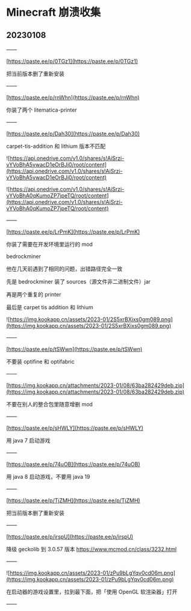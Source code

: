 # Minecraft 崩溃收集

## 20230108

——

[https://paste.ee/p/0TGz1](https://paste.ee/p/0TGz1)

把当前版本删了重新安装

——

[https://paste.ee/p/rnWhn](https://paste.ee/p/rnWhn)

你装了两个 litematica-printer

——

[https://paste.ee/p/Dah30](https://paste.ee/p/Dah30)

carpet-tis-addition 和 lithium 版本不匹配

![https://api.onedrive.com/v1.0/shares/s!AiSrzi-vYVoBhA5vwacD1eOrBJj0/root/content](https://api.onedrive.com/v1.0/shares/s!AiSrzi-vYVoBhA5vwacD1eOrBJj0/root/content)

![https://api.onedrive.com/v1.0/shares/s!AiSrzi-vYVoBhA0qKumoZP7jpeTQ/root/content](https://api.onedrive.com/v1.0/shares/s!AiSrzi-vYVoBhA0qKumoZP7jpeTQ/root/content)

——

[https://paste.ee/p/LrPmK](https://paste.ee/p/LrPmK)

你装了需要在开发环境里运行的 mod

bedrockminer

他在几天前遇到了相同的问题，出错路径完全一致

先是 bedrockminer 装了 sources（源文件非二进制文件）jar

再是两个重复的 printer

最后是 carpet tis addition 和 lithium

![https://img.kookapp.cn/assets/2023-01/2S5xrBXixs0gm089.png](https://img.kookapp.cn/assets/2023-01/2S5xrBXixs0gm089.png)

——

[https://paste.ee/p/tSWwn](https://paste.ee/p/tSWwn)

不要装 optifine 和 optifabric

——

[https://img.kookapp.cn/attachments/2023-01/08/63ba282429deb.zip](https://img.kookapp.cn/attachments/2023-01/08/63ba282429deb.zip)

不要在别人的整合包里随意增删 mod

——

[https://paste.ee/p/sHWLY](https://paste.ee/p/sHWLY)

用 java 7 启动游戏

——

[https://paste.ee/p/74uOB](https://paste.ee/p/74uOB)

用 java 8 启动游戏，不要用 java 19

——

[https://paste.ee/p/TjZMH](https://paste.ee/p/TjZMH)

把当前版本删了重新安装

——

[https://paste.ee/p/irspU](https://paste.ee/p/irspU)

降级 geckolib 到 3.0.57 版本 https://www.mcmod.cn/class/3232.html

——

![https://img.kookapp.cn/assets/2023-01/zPu9bLgYqv0cd06m.png](https://img.kookapp.cn/assets/2023-01/zPu9bLgYqv0cd06m.png)

在启动器的游戏设置里，拉到最下面，把「使用 OpenGL 软渲染器」打开

——




















## 


